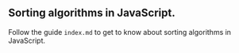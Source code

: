 ## Sorting algorithms in JavaScript.

Follow the guide `index.md` to get to know about sorting algorithms in JavaScript.
